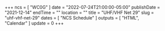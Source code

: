 +++
ncs = [ "WC0G" ]
date = "2022-07-24T21:00:00-05:00"
publishDate = "2021-12-14"
endTime = ""
location = ""
title = "UHF/VHF Net 29"
slug = "uhf-vhf-net-29"
dates = [ "NCS Schedule" ]
outputs = [ "HTML", "Calendar" ]
update = 0
+++
